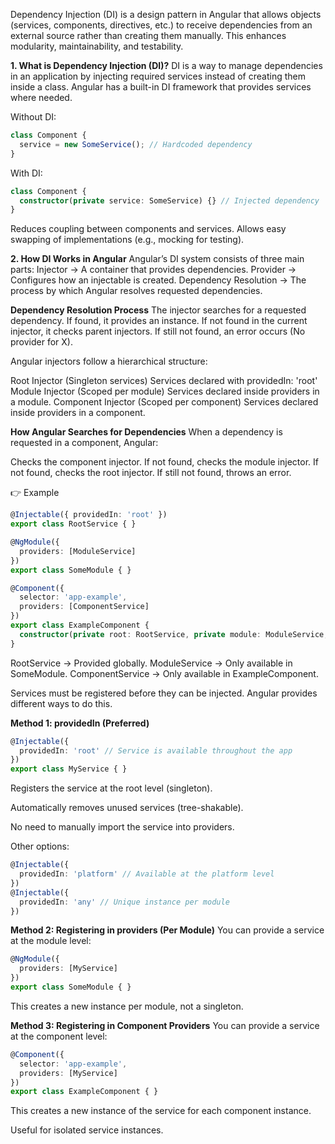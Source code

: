 Dependency Injection (DI) is a design pattern in Angular that allows objects (services, components, directives, etc.) to receive dependencies from an external source rather than creating them manually. This enhances modularity, maintainability, and testability.

**1. What is Dependency Injection (DI)?**
DI is a way to manage dependencies in an application by injecting required services instead of creating them inside a class. Angular has a built-in DI framework that provides services where needed.

Without DI:
```typescript
class Component {
  service = new SomeService(); // Hardcoded dependency
}
```
With DI:
```typescript
class Component {
  constructor(private service: SomeService) {} // Injected dependency
}
```

Reduces coupling between components and services.
Allows easy swapping of implementations (e.g., mocking for testing).

**2. How DI Works in Angular**
Angular’s DI system consists of three main parts:
Injector → A container that provides dependencies.
Provider → Configures how an injectable is created.
Dependency Resolution → The process by which Angular resolves requested dependencies.

**Dependency Resolution Process**
The injector searches for a requested dependency.
If found, it provides an instance.
If not found in the current injector, it checks parent injectors.
If still not found, an error occurs (No provider for X).  

Angular injectors follow a hierarchical structure:

Root Injector (Singleton services)
Services declared with providedIn: 'root'
Module Injector (Scoped per module)
Services declared inside providers in a module.
Component Injector (Scoped per component)
Services declared inside providers in a component.

**How Angular Searches for Dependencies**
When a dependency is requested in a component, Angular:

Checks the component injector.
If not found, checks the module injector.
If not found, checks the root injector.
If still not found, throws an error.

:point_right: Example

```typescript
@Injectable({ providedIn: 'root' })
export class RootService { }

@NgModule({
  providers: [ModuleService]
})
export class SomeModule { }

@Component({
  selector: 'app-example',
  providers: [ComponentService]
})
export class ExampleComponent {
  constructor(private root: RootService, private module: ModuleService, private component: ComponentService) { }
} 
```

RootService → Provided globally.
ModuleService → Only available in SomeModule.
ComponentService → Only available in ExampleComponent.  

Services must be registered before they can be injected. Angular provides different ways to do this.

**Method 1: providedIn (Preferred)**
```typescript
@Injectable({
  providedIn: 'root' // Service is available throughout the app
})
export class MyService { } 
```
Registers the service at the root level (singleton).

Automatically removes unused services (tree-shakable).

No need to manually import the service into providers.

Other options:
```typescript
@Injectable({
  providedIn: 'platform' // Available at the platform level
})
@Injectable({
  providedIn: 'any' // Unique instance per module
}) 
```
**Method 2: Registering in providers (Per Module)**
You can provide a service at the module level:

```typescript
@NgModule({
  providers: [MyService]
})
export class SomeModule { } 
```
This creates a new instance per module, not a singleton.

**Method 3: Registering in Component Providers**
You can provide a service at the component level:

```typescript
@Component({
  selector: 'app-example',
  providers: [MyService]
})
export class ExampleComponent { } 
```
This creates a new instance of the service for each component instance.

Useful for isolated service instances.